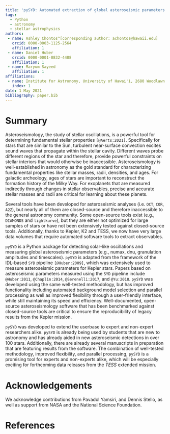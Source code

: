 ```yaml
---
title: 'pySYD: Automated extraction of global asteroseismic parameters'
tags:
  - Python
  - astronomy
  - stellar astrophysics
authors:
 - name: Ashley Chontos^[corresponding author: achontos@hawaii.edu]
   orcid: 0000-0003-1125-2564
   affiliation: 1
 - name: Daniel Huber
   orcid: 0000-0001-8832-4488
   affiliation: 1
 - name: Maryum Sayeed 
   affiliation: 1
affiliations:
 - name: Institute for Astronomy, University of Hawai'i, 2680 Woodlawn Drive, Honolulu, HI 96822, USA
   index: 1
date: 1 May 2021
bibliography: paper.bib
---
```


# Summary

Asteroseismology, the study of stellar oscillations, is a powerful tool for determining fundamental stellar 
properties `[@Aerts:2021]`. Specifically for stars that are similar to the Sun, turbulent 
near-surface convection excites sound waves that propagate within the stellar cavity. Different waves probe 
different regions of the star and therefore, provide powerful constraints on stellar interiors that would 
otherwise be inaccessible. Asteroseismology is well-established in astronomy as the gold standard for 
characterizing fundamental properties like stellar masses, radii, densities, and ages. For galactic archeology, 
ages of stars are important to reconstruct the formation history of the Milky Way. For exoplanets that are 
measured indirectly through changes in stellar observables, precise and accurate stellar masses and radii 
are critical for learning about these planets.

Several tools have been developed for asteroseismic analyses (i.e. `OCT`, `COR`, `A2Z`), but nearly all of 
them are closed-source and therefore inaccessible to the general astronomy community. Some open-source tools 
exist (e.g., `DIAMONDS` and `lightkurve`), but they are either not optimized for large samples of stars or 
have not been extensively tested against closed-source tools. Additionally, thanks to Kepler, K2 and TESS, 
we now have very large data volumes that require automated software tools to extract observables. 

`pySYD` is a Python package for detecting solar-like oscillations and measuring global asteroseismic 
parameters (e.g., numax, dnu, granulation amplitudes and timescales). `pySYD` is adapted from the framework 
of the IDL-based ``SYD`` pipeline `[@Huber:2009]`, which was extensively used to measure asteroseismic parameters 
for Kepler stars. Papers based on asteroseismic parameters measured using the `SYD` pipeline include 
`@Huber:2011`, `@Chaplin:2014`, `@Serenelli:2017`, and `@Yu:2018`. `pySYD` was developed using the same 
well-tested methodology, but has improved functionality including automated background model selection 
and parallel processing as well as improved flexibility through a user-friendly interface, while still 
maintaining its speed and efficiency. Well-documented, open-source asteroseismology software that has been 
benchmarked against closed-source tools are critical to ensure the reproducibility of legacy results from 
the Kepler mission.

`pySYD` was developed to extend the userbase to expert and non-expert researchers alike. `pySYD` is already 
being used by students that are new to astronomy and has already aided in new asteroseismic detections in
over 100 stars. Additionally, there are already several manuscripts in preparation that are featuring results 
from the software. The combination of well-tested methodology, improved flexibility, and parallel processing, 
`pySYD` is a promising tool for experts and non-experts alike, which will be especially exciting for forthcoming 
data releases from the *TESS* extended mission.


# Acknowledgements

We acknowledge contributions from Pavadol Yamsiri, and Dennis Stello, 
as well as support from NASA and the National Science Foundation.

# References
